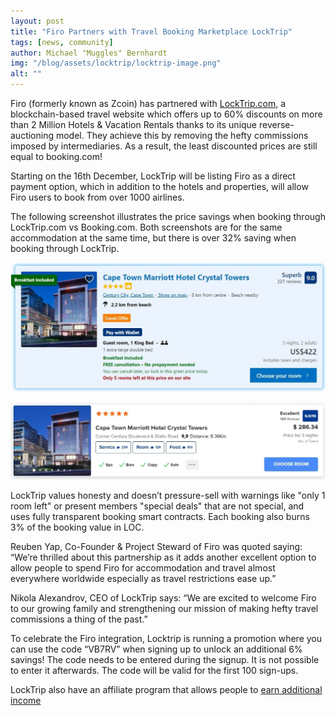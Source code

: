 ```yaml
---
layout: post
title: "Firo Partners with Travel Booking Marketplace LockTrip"
tags: [news, community]
author: Michael "Muggles" Bernhardt
img: "/blog/assets/locktrip/locktrip-image.png"
alt: ""
---
```


Firo (formerly known as Zcoin) has partnered with [LockTrip.com](https://www.locktrip.com "LockTrip.com"), a blockchain-based travel website which offers up to 60% discounts on more than 2 Million Hotels & Vacation Rentals thanks to its unique reverse-auctioning model. They achieve this by removing the hefty commissions imposed by intermediaries. As a result, the least discounted prices are still equal to booking.com!

Starting on the 16th December, LockTrip will be listing Firo as a direct payment option, which in addition to the hotels and properties, will allow Firo users to book from over 1000 airlines.

The following screenshot illustrates the price savings when booking through LockTrip.com vs Booking.com. Both screenshots are for the same accommodation at the same time, but there is over 32% saving when booking through LockTrip.

![](/blog/assets/locktrip/locktrip-booking.jpg)

![](/blog/assets/locktrip/locktrip-locktrip.jpg)

LockTrip values honesty and doesn’t pressure-sell with warnings like "only 1 room left" or present members "special deals" that are not special, and uses fully transparent booking smart contracts. Each booking also burns 3% of the booking value in LOC.

Reuben Yap, Co-Founder & Project Steward of Firo was quoted saying:
“We’re thrilled about this partnership as it adds another excellent option to allow people to spend Firo for accommodation and travel almost everywhere worldwide especially as travel restrictions ease up.”

Nikola Alexandrov, CEO of LockTrip says:
“We are excited to welcome Firo to our growing family and strengthening our mission of making hefty travel commissions a thing of the past.”

To celebrate the Firo integration, Locktrip is running a promotion where you can use the code “VB7RV” when signing up to unlock an additional 6% savings! The code needs to be entered during the signup. It is not possible to enter it afterwards. The code will be valid for the first 100 sign-ups.

LockTrip also have an affiliate program that allows people to [earn additional income](https://academy.locktrip.com/)
